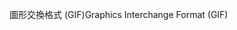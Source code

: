 <span data-ttu-id="adc3a-101">圖形交換格式 (GIF)</span><span class="sxs-lookup"><span data-stu-id="adc3a-101">Graphics Interchange Format (GIF)</span></span>